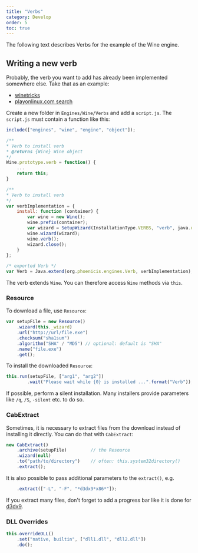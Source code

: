 ```yaml
---
title: "Verbs"
category: Develop
order: 5
toc: true
---
```


The following text describes Verbs for the example of the Wine engine.

## Writing a new verb
Probably, the verb you want to add has already been implemented somewhere else. Take that as an example:
* [winetricks](https://github.com/Winetricks/winetricks/blob/master/src/winetricks)
* [playonlinux.com search](https://www.playonlinux.com/en/forums.html)

Create a new folder in `Engines/Wine/Verbs` and add a `script.js`. The `script.js` must contain a function like this:
```javascript
include(["engines", "wine", "engine", "object"]);

/**
* Verb to install verb
* @returns {Wine} Wine object
*/
Wine.prototype.verb = function() {
    ...
    return this;
}

/**
* Verb to install verb
*/
var verbImplementation = {
    install: function (container) {
        var wine = new Wine();
        wine.prefix(container);
        var wizard = SetupWizard(InstallationType.VERBS, "verb", java.util.Optional.empty());
        wine.wizard(wizard);
        wine.verb();
        wizard.close();
    }
};

/* exported Verb */
var Verb = Java.extend(org.phoenicis.engines.Verb, verbImplementation);
```

The verb extends `Wine`. You can therefore access `Ẁine` methods via `this`.

### Resource
To download a file, use `Resource`:
```javascript
var setupFile = new Resource()
    .wizard(this._wizard)
    .url("http://url/file.exe")
    .checksum("sha1sum")
    .algorithm("SHA" / "MD5") // optional: default is "SHA"
    .name("file.exe")
    .get();
```

To install the downloaded `Resource`:
```javascript
this.run(setupFile, ["arg1", "arg2"])
        .wait("Please wait while {0} is installed ...".format("Verb"));
```
If possible, perform a silent installation. Many installers provide parameters like `/q`, `/S`, `-silent` etc. to do so.

### CabExtract
Sometimes, it is necessary to extract files from the download instead of installing it directly. You can do that with `CabExtract`:
```javascript
new CabExtract()
    .archive(setupFile)         // the Resource
    .wizard(null)
    .to("path/to/directory")    // often: this.system32directory()
    .extract();
```

It is also possible to pass additional parameters to the `extract()`, e.g.
```javascript
    .extract(["-L", "-F", "*d3dx9*x86*"]);
```

If you extract many files, don't forget to add a progress bar like it is done for [d3dx9](https://github.com/PhoenicisOrg/scripts/blob/master/Engines/Wine/Verbs/d3dx9/script.js).

### DLL Overrides
```javascript
this.overrideDLL()
    .set("native, builtin", ["dll1.dll", "dll2.dll"])
    .do();
```

